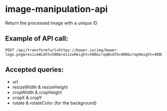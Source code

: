 # image-manipulation-api
Return the processed image with a unique ID

## Example of API call: 
```
POST /api/transform?url=https://bower.io/img/bower-logo.png&resizeWidth=500&resizeHeight=500&cropWidth=400&cropHeight=400&rotate=45&rotateColor=transparent
```

## Accepted queries:
* url
* resizeWidth & resizeHeight
* cropWidth & cropHeight
* cropX & cropY
* rotate & rotateColor (for the background)

